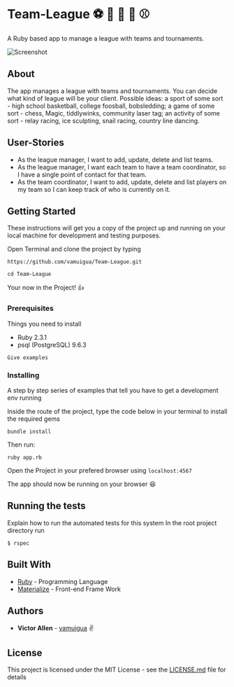 # Team-League :soccer: :basketball: :football: :rugby_football: :baseball:
A Ruby based app to manage a league with teams and tournaments.

![Screenshot](screenshot.png)

## About

The  app manages a league with teams and tournaments. You can decide what kind of league will be your client. Possible ideas: a sport of some sort - high school basketball, college foosball, bobsledding; a game of some sort - chess, Magic, tiddlywinks, community laser tag; an activity of some sort - relay racing, ice sculpting, snail racing, country line dancing.

## User-Stories

* As the league manager, I want to add, update, delete and list teams.
* As the league manager, I want each team to have a team coordinator, so I have a single point of contact for that team.
* As the team coordinator, I want to add, update, delete and list players on my team so I can keep track of who is currently on it.

## Getting Started

These instructions will get you a copy of the project up and running on your local machine for development and testing purposes.

Open Terminal and clone the project by typing

```
https://github.com/vamuigua/Team-League.git

cd Team-League
```
Your now in the Project! 👍

### Prerequisites

Things you need to install

* Ruby 2.3.1
* psql (PostgreSQL) 9.6.3

```
Give examples
```

### Installing

A step by step series of examples that tell you have to get a development env running

Inside the route of the project, type the code below in your terminal to install the required gems

```
bundle install
```

Then run:

```
ruby app.rb
```

Open the Project in your prefered browser using ```localhost:4567```

The app should now be running on your browser 😆

## Running the tests

Explain how to run the automated tests for this system
In the root project directory run

```
$ rspec
```

## Built With

* [Ruby](https://www.ruby-lang.org/en/) - Programming Language
* [Materialize](http://materializecss.com/) - Front-end Frame Work 


## Authors

* **Victor Allen** - [vamuigua](https://github.com/vamuigua) :v:

## License

This project is licensed under the MIT License - see the [LICENSE.md](LICENSE.md) file for details